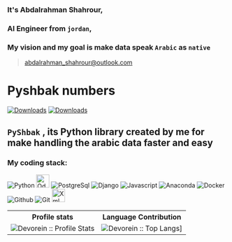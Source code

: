 ### It's Abdalrahman Shahrour, 
### AI Engineer from `jordan`, 
### My vision and my goal is make data speak `Arabic` as `native`

> abdalrahman_shahrour@outlook.com

# Pyshbak numbers

[![Downloads](https://static.pepy.tech/badge/pyshbak)](https://pepy.tech/project/pyshbak) [![Downloads](https://static.pepy.tech/badge/pyshbak/month)](https://pepy.tech/project/pyshbak)

## `PyShbak` , its Python library created by me for make handling the arabic data faster and easy

<h3>My coding stack: </h3>
<p>
  <img alt="Python" src="https://img.icons8.com/color/48/000000/python.png" />
  <img alt="Odoo" src="https://odoocdn.com/openerp_website/static/src/img/assets/png/odoo_logo.png" height="30"/>
  <img alt="PostgreSql" src="https://img.icons8.com/color/48/000000/postgreesql.png" /> 
  <img alt="Django" src="https://img.icons8.com/color/48/000000/django.png" /> 
  <img alt="Javascript" src="https://img.icons8.com/color/50/000000/javascript.png" /> 
  <img alt="Anaconda" src="https://img.icons8.com/dusk/48/000000/anaconda.png"/>
  <img alt="Docker" src="https://img.icons8.com/color/48/000000/docker-container.png" /> 
  <img alt="Github" src="https://img.icons8.com/doodle/48/000000/github.png" /> 
  <img alt="Git" src="https://img.icons8.com/color/48/000000/git.png" />
  <img alt="Xml" src="https://icons.veryicon.com/png/o/miscellaneous/text-editor/xml-file.png" height="30"/>
  </br>
</p>

<p align="center">
   <table>
      <tr>
       <th>Profile stats  </th>
       <th>Language Contribution</th>
     </tr>
      <tr>
       <td><img alt="Devorein :: Profile Stats" src="https://github-readme-stats.vercel.app/api?username=AbdelrahmanShahrour&show_icons=true&theme=radical"> </td>
       <td><img alt="Devorein :: Top Langs]" src="https://github-readme-stats.vercel.app/api/top-langs/?username=AbdelrahmanShahrour&langs_count=10&theme=merko&layout=compact&hide=html"> </td>
   </table>
</p>

